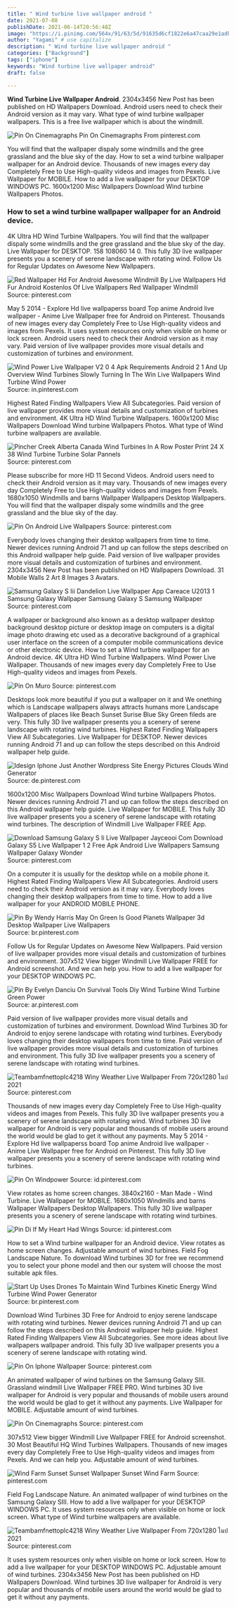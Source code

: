 ```yaml
---
title: " Wind turbine live wallpaper android "
date: 2021-07-08
publishDate: 2021-06-14T20:56:48Z
image: "https://i.pinimg.com/564x/91/63/5d/91635d6cf1822e6a47caa29e1adbfdc0.jpg"
author: "Yagami" # use capitalize
description: " Wind turbine live wallpaper android "
categories: ["Background"]
tags: ["iphone"]
keywords: "Wind turbine live wallpaper android"
draft: false

---
```



**Wind Turbine Live Wallpaper Android**. 2304x3456 New Post has been published on HD Wallpapers Download. Android users need to check their Android version as it may vary. What type of wind turbine wallpaper wallpapers. This is a free live wallpaper which is about the windmill.

![Pin On Cinemagraphs](https://i.pinimg.com/originals/2d/ca/2f/2dca2f27f24e1a56e3e0271c9f538c81.gif "Pin On Cinemagraphs")
Pin On Cinemagraphs From pinterest.com


You will find that the wallpaper dispaly some windmills and the gree grassland and the blue sky of the day. How to set a wind turbine wallpaper wallpaper for an Android device. Thousands of new images every day Completely Free to Use High-quality videos and images from Pexels. Live Wallpaper for MOBILE. How to add a live wallpaper for your DESKTOP WINDOWS PC. 1600x1200 Misc Wallpapers Download Wind turbine Wallpapers Photos.

### How to set a wind turbine wallpaper wallpaper for an Android device.

4K Ultra HD Wind Turbine Wallpapers. You will find that the wallpaper dispaly some windmills and the gree grassland and the blue sky of the day. Live Wallpaper for DESKTOP. 158 108060 14 0. This fully 3D live wallpaper presents you a scenery of serene landscape with rotating wind. Follow Us for Regular Updates on Awesome New Wallpapers.


![Red Wallpaper Hd For Android Awesome Windmill By Live Wallpapers Hd Fur Android Kostenlos Of Live Wallpapers Red Wallpaper Windmill](https://i.pinimg.com/474x/a1/f3/42/a1f342d66683eeb19db28f474c796d1e.jpg "Red Wallpaper Hd For Android Awesome Windmill By Live Wallpapers Hd Fur Android Kostenlos Of Live Wallpapers Red Wallpaper Windmill")
Source: pinterest.com

May 5 2014 - Explore Hd live wallpaperss board Top anime Android live wallpaper - Anime Live Wallpaper free for Android on Pinterest. Thousands of new images every day Completely Free to Use High-quality videos and images from Pexels. It uses system resources only when visible on home or lock screen. Android users need to check their Android version as it may vary. Paid version of live wallpaper provides more visual details and customization of turbines and environment.

![Wind Power Live Wallpaper V2 0 4 Apk Requirements Android 2 1 And Up Overview Wind Turbines Slowly Turning In The Win Live Wallpapers Wind Turbine Wind Power](https://i.pinimg.com/originals/bc/3a/8e/bc3a8ee2afa8ec98356463048ea15fa5.png "Wind Power Live Wallpaper V2 0 4 Apk Requirements Android 2 1 And Up Overview Wind Turbines Slowly Turning In The Win Live Wallpapers Wind Turbine Wind Power")
Source: in.pinterest.com

Highest Rated Finding Wallpapers View All Subcategories. Paid version of live wallpaper provides more visual details and customization of turbines and environment. 4K Ultra HD Wind Turbine Wallpapers. 1600x1200 Misc Wallpapers Download Wind turbine Wallpapers Photos. What type of Wind turbine wallpapers are available.

![Pincher Creek Alberta Canada Wind Turbines In A Row Poster Print 24 X 38 Wind Turbine Turbine Solar Pannels](https://i.pinimg.com/736x/45/7f/a1/457fa1d7a190ab5febb0b98eaf6b885d.jpg "Pincher Creek Alberta Canada Wind Turbines In A Row Poster Print 24 X 38 Wind Turbine Turbine Solar Pannels")
Source: pinterest.com

Please subscribe for more HD 11 Second Videos. Android users need to check their Android version as it may vary. Thousands of new images every day Completely Free to Use High-quality videos and images from Pexels. 1680x1050 Windmills and barns Wallpaper Wallpapers Desktop Wallpapers. You will find that the wallpaper dispaly some windmills and the gree grassland and the blue sky of the day.

![Pin On Android Live Wallpapers](https://i.pinimg.com/originals/94/d6/17/94d617e90649e88681e3cb838ab3eb82.jpg "Pin On Android Live Wallpapers")
Source: pinterest.com

Everybody loves changing their desktop wallpapers from time to time. Newer devices running Android 71 and up can follow the steps described on this Android wallpaper help guide. Paid version of live wallpaper provides more visual details and customization of turbines and environment. 2304x3456 New Post has been published on HD Wallpapers Download. 31 Mobile Walls 2 Art 8 Images 3 Avatars.

![Samsung Galaxy S Iii Dandelion Live Wallpaper App Careace U2013 1 Samsung Galaxy Wallpaper Samsung Galaxy S Samsung Wallpaper](https://i.pinimg.com/originals/f5/f2/83/f5f283826ba6bd50b880336f6ea7a640.png "Samsung Galaxy S Iii Dandelion Live Wallpaper App Careace U2013 1 Samsung Galaxy Wallpaper Samsung Galaxy S Samsung Wallpaper")
Source: pinterest.com

A wallpaper or background also known as a desktop wallpaper desktop background desktop picture or desktop image on computers is a digital image photo drawing etc used as a decorative background of a graphical user interface on the screen of a computer mobile communications device or other electronic device. How to set a Wind turbine wallpaper for an Android device. 4K Ultra HD Wind Turbine Wallpapers. Wind Power Live Wallpaper. Thousands of new images every day Completely Free to Use High-quality videos and images from Pexels.

![Pin On Muro](https://i.pinimg.com/600x315/7c/2f/8a/7c2f8ae3799d4321831cde9f319d140a.jpg "Pin On Muro")
Source: pinterest.com

Desktops look more beautiful if you put a wallpaper on it and We onething which is Landscape wallpapers always attracts humans more Landscape Wallpapers of places like Beach Sunset Surise Blue Sky Green fileds are very. This fully 3D live wallpaper presents you a scenery of serene landscape with rotating wind turbines. Highest Rated Finding Wallpapers View All Subcategories. Live Wallpaper for DESKTOP. Newer devices running Android 71 and up can follow the steps described on this Android wallpaper help guide.

![Idesign Iphone Just Another Wordpress Site Energy Pictures Clouds Wind Generator](https://i.pinimg.com/originals/50/d2/d3/50d2d360ee2ed6a35128b6edec35774d.jpg "Idesign Iphone Just Another Wordpress Site Energy Pictures Clouds Wind Generator")
Source: de.pinterest.com

1600x1200 Misc Wallpapers Download Wind turbine Wallpapers Photos. Newer devices running Android 71 and up can follow the steps described on this Android wallpaper help guide. Live Wallpaper for MOBILE. This fully 3D live wallpaper presents you a scenery of serene landscape with rotating wind turbines. The description of Windmill Live Wallpaper FREE App.

![Download Samsung Galaxy S Ii Live Wallpaper Jayceooi Com Download Galaxy S5 Live Wallpaper 1 2 Free Apk Android Live Wallpapers Samsung Wallpaper Galaxy Wonder](https://i.pinimg.com/474x/18/84/5c/18845cb71f119ff6381a77c2e009fd05.jpg "Download Samsung Galaxy S Ii Live Wallpaper Jayceooi Com Download Galaxy S5 Live Wallpaper 1 2 Free Apk Android Live Wallpapers Samsung Wallpaper Galaxy Wonder")
Source: pinterest.com

On a computer it is usually for the desktop while on a mobile phone it. Highest Rated Finding Wallpapers View All Subcategories. Android users need to check their Android version as it may vary. Everybody loves changing their desktop wallpapers from time to time. How to add a live wallpaper for your ANDROID MOBILE PHONE.

![Pin By Wendy Harris May On Green Is Good Planets Wallpaper 3d Desktop Wallpaper Live Wallpapers](https://i.pinimg.com/736x/38/ac/3a/38ac3acfe1ef675d4138295607cd9a6a--desktop-themes-desktop-wallpapers.jpg "Pin By Wendy Harris May On Green Is Good Planets Wallpaper 3d Desktop Wallpaper Live Wallpapers")
Source: br.pinterest.com

Follow Us for Regular Updates on Awesome New Wallpapers. Paid version of live wallpaper provides more visual details and customization of turbines and environment. 307x512 View bigger Windmill Live Wallpaper FREE for Android screenshot. And we can help you. How to add a live wallpaper for your DESKTOP WINDOWS PC.

![Pin By Evelyn Danciu On Survival Tools Diy Wind Turbine Wind Turbine Green Power](https://i.pinimg.com/originals/7f/5c/a6/7f5ca6d312a30ac96e7e484dca61f75e.jpg "Pin By Evelyn Danciu On Survival Tools Diy Wind Turbine Wind Turbine Green Power")
Source: ar.pinterest.com

Paid version of live wallpaper provides more visual details and customization of turbines and environment. Download Wind Turbines 3D for Android to enjoy serene landscape with rotating wind turbines. Everybody loves changing their desktop wallpapers from time to time. Paid version of live wallpaper provides more visual details and customization of turbines and environment. This fully 3D live wallpaper presents you a scenery of serene landscape with rotating wind turbines.

![Teambamfnettoplc4218 Winy Weather Live Wallpaper From 720x1280 ในป 2021](https://i.pinimg.com/600x315/91/63/5d/91635d6cf1822e6a47caa29e1adbfdc0.jpg "Teambamfnettoplc4218 Winy Weather Live Wallpaper From 720x1280 ในป 2021")
Source: pinterest.com

Thousands of new images every day Completely Free to Use High-quality videos and images from Pexels. This fully 3D live wallpaper presents you a scenery of serene landscape with rotating wind. Wind turbines 3D live wallpaper for Android is very popular and thousands of mobile users around the world would be glad to get it without any payments. May 5 2014 - Explore Hd live wallpaperss board Top anime Android live wallpaper - Anime Live Wallpaper free for Android on Pinterest. This fully 3D live wallpaper presents you a scenery of serene landscape with rotating wind turbines.

![Pin On Windpower](https://i.pinimg.com/originals/b5/6f/50/b56f5071c693888421a74ccb77754fbc.png "Pin On Windpower")
Source: id.pinterest.com

View rotates as home screen changes. 3840x2160 - Man Made - Wind Turbine. Live Wallpaper for MOBILE. 1680x1050 Windmills and barns Wallpaper Wallpapers Desktop Wallpapers. This fully 3D live wallpaper presents you a scenery of serene landscape with rotating wind turbines.

![Pin Di If My Heart Had Wings](https://i.pinimg.com/originals/49/3e/bf/493ebf7b39ee4ce770677ddc0eb72576.jpg "Pin Di If My Heart Had Wings")
Source: id.pinterest.com

How to set a Wind turbine wallpaper for an Android device. View rotates as home screen changes. Adjustable amount of wind turbines. Field Fog Landscape Nature. To download Wind turbines 3D for free we recommend you to select your phone model and then our system will choose the most suitable apk files.

![Start Up Uses Drones To Maintain Wind Turbines Kinetic Energy Wind Turbine Wind Power Generator](https://i.pinimg.com/originals/cc/25/15/cc2515e4f10dead49dd879784cbf2faa.jpg "Start Up Uses Drones To Maintain Wind Turbines Kinetic Energy Wind Turbine Wind Power Generator")
Source: br.pinterest.com

Download Wind Turbines 3D Free for Android to enjoy serene landscape with rotating wind turbines. Newer devices running Android 71 and up can follow the steps described on this Android wallpaper help guide. Highest Rated Finding Wallpapers View All Subcategories. See more ideas about live wallpapers wallpaper android. This fully 3D live wallpaper presents you a scenery of serene landscape with rotating wind.

![Pin On Iphone Wallpaper](https://i.pinimg.com/originals/3f/3e/3f/3f3e3fff54be0cfc1866f336353a486e.png "Pin On Iphone Wallpaper")
Source: pinterest.com

An animated wallpaper of wind turbines on the Samsung Galaxy SIII. Grassland windmill Live Wallpaper FREE PRO. Wind turbines 3D live wallpaper for Android is very popular and thousands of mobile users around the world would be glad to get it without any payments. Live Wallpaper for MOBILE. Adjustable amount of wind turbines.

![Pin On Cinemagraphs](https://i.pinimg.com/originals/2d/ca/2f/2dca2f27f24e1a56e3e0271c9f538c81.gif "Pin On Cinemagraphs")
Source: pinterest.com

307x512 View bigger Windmill Live Wallpaper FREE for Android screenshot. 30 Most Beautiful HQ Wind Turbines Wallpapers. Thousands of new images every day Completely Free to Use High-quality videos and images from Pexels. And we can help you. Adjustable amount of wind turbines.

![Wind Farm Sunset Sunset Wallpaper Sunset Wind Farm](https://i.pinimg.com/600x315/b4/6a/90/b46a909e8485a397a5e0e47e7bcfb30e.jpg "Wind Farm Sunset Sunset Wallpaper Sunset Wind Farm")
Source: pinterest.com

Field Fog Landscape Nature. An animated wallpaper of wind turbines on the Samsung Galaxy SIII. How to add a live wallpaper for your DESKTOP WINDOWS PC. It uses system resources only when visible on home or lock screen. What type of Wind turbine wallpapers are available.

![Teambamfnettoplc4218 Winy Weather Live Wallpaper From 720x1280 ในป 2021](https://i.pinimg.com/564x/91/63/5d/91635d6cf1822e6a47caa29e1adbfdc0.jpg "Teambamfnettoplc4218 Winy Weather Live Wallpaper From 720x1280 ในป 2021")
Source: pinterest.com

It uses system resources only when visible on home or lock screen. How to add a live wallpaper for your DESKTOP WINDOWS PC. Adjustable amount of wind turbines. 2304x3456 New Post has been published on HD Wallpapers Download. Wind turbines 3D live wallpaper for Android is very popular and thousands of mobile users around the world would be glad to get it without any payments.


